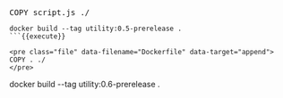 <pre class="file" data-filename="Dockerfile" data-target="append">
COPY script.js ./
</pre>

```
docker build --tag utility:0.5-prerelease .
```{{execute}}

<pre class="file" data-filename="Dockerfile" data-target="append">
COPY . ./
</pre>

```
docker build --tag utility:0.6-prerelease .
```{{execute}}